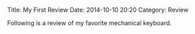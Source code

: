 Title: My First Review
Date: 2014-10-10 20:20
Category: Review

Following is a review of my favorite mechanical keyboard.
